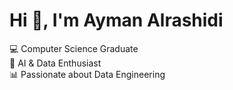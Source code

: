 # Hi 👋, I'm Ayman Alrashidi  

💻 Computer Science Graduate  
🤖 AI & Data Enthusiast  
📊 Passionate about Data Engineering  
